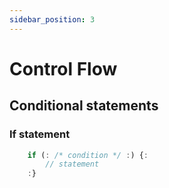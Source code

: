 ```yaml
---
sidebar_position: 3
---
```


# Control Flow

## Conditional statements

### If statement

```js
    if (: /* condition */ :) {:
        // statement
    :}
```